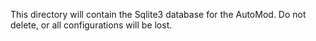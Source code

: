 This directory will contain the Sqlite3 database for the AutoMod. Do not delete, or all configurations will be lost.